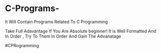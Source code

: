 # C-Programs-
It Will Contain Programs Related To C Programming 

Take Full Adavantage If You Are Absolute beginner! It is Well Formatted And In Order , Try To Them In Order And Gain The Advanatage

#CPRogramming 
